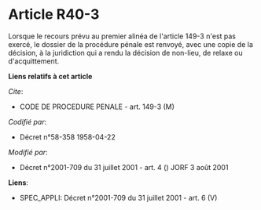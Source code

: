 # Article R40-3

Lorsque le recours prévu au premier alinéa de l'article 149-3 n'est pas exercé, le dossier de la procédure pénale est
renvoyé, avec une copie de la décision, à la juridiction qui a rendu la décision de non-lieu, de relaxe ou d'acquittement.

**Liens relatifs à cet article**

_Cite_:

  - CODE DE PROCEDURE PENALE - art. 149-3 (M)

_Codifié par_:

  - Décret n°58-358 1958-04-22

_Modifié par_:

  - Décret n°2001-709 du 31 juillet 2001 - art. 4 () JORF 3 août 2001

**Liens**:

  - SPEC_APPLI: Décret n°2001-709 du 31 juillet 2001 - art. 6 (V)
